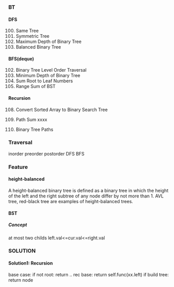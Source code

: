 ### BT
#### DFS
100. Same Tree
101. Symmetric Tree
104. Maximum Depth of Binary Tree
110. Balanced Binary Tree

#### BFS(deque)
102. Binary Tree Level Order Traversal
111. Minimum Depth of Binary Tree
129. Sum Root to Leaf Numbers
938. Range Sum of BST

#### Recursion
108. Convert Sorted Array to Binary Search Tree
112. Path Sum
xxxx



257. Binary Tree Paths



### Traversal
inorder
preorder
postorder
DFS 
BFS

### Feature
#### height-balanced
A height-balanced binary tree is defined as a binary tree in which the height of the left and the right subtree of any node differ by not more than 1. AVL tree, red-black tree are examples of height-balanced trees. 

#### BST
##### Concept
at most two childs
left.val<=cur.val<=right.val


### SOLUTION
#### Solution1: Recursion
base case: if not root: return ..
rec base: return self.func(xx.left)
if build tree: return node